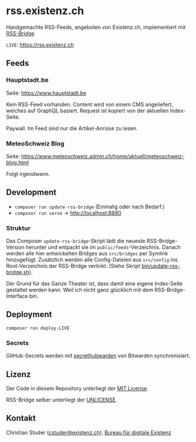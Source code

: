 # rss.existenz.ch

Handgemachte RSS-Feeds, angeboten von Existenz.ch, implementiert mit [RSS-Bridge](https://rss-bridge.github.io/rss-bridge/)

`LIVE`: <https://rss.existenz.ch>

## Feeds

### Hauptstadt.be

Seite: <https://www.hauptstadt.be>

Kein RSS-Feed vorhanden. Content wird von einem CMS angeliefert, welches auf GraphQL basiert. Request ist kopiert von der aktuellen Index-Seite.

Paywall. Im Feed sind nur die Artikel-Anrisse zu lesen.

### MeteoSchweiz Blog

Seite: <https://www.meteoschweiz.admin.ch/home/aktuell/meteoschweiz-blog.html>

Folgt irgendwann.

## Development

- `composer run update-rss-bridge` (Einmalig oder nach Bedarf.)
- `composer run serve` -> <http://localhost:8880>

### Struktur

Das Composer `update-rss-bridge`-Skript lädt die neueste RSS-Bridge-Version herunter und entpackt sie im `public/feeds`-Verzeichnis. Danach werden alle hier entwickelten Bridges aus `src/bridges` per Symlink hinzugefügt. Zusätzlich werden alle Config-Dateien aus `src/config` ins Root-Verzeichnis der RSS-Bridge verlinkt. (Siehe Skript [bin/update-rss-bridge.sh](bin/update-rss-bridge.sh)).

Der Grund für das Ganze Theater ist, dass damit eine eigene Index-Seite gestaltet werden kann. Weil ich nicht ganz glücklich mit dem RSS-Bridge-Interface bin.

## Deployment

`composer run deploy-LIVE`

### Secrets

GitHub-Secrets werden mit [secrethubwarden](https://github.com/cstuder/secrethubwarden) von Bitwarden synchronisiert.

## Lizenz

Der Code in diesem Repository unterliegt der [MIT License](LICENSE).

RSS-Bridge selber unterliegt der [UNLICENSE](https://github.com/RSS-Bridge/rss-bridge/blob/master/UNLICENSE).

## Kontakt

Christian Studer (<cstuder@existenz.ch>), [Bureau für digitale Existenz](https://bureau.existenz.ch)
